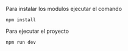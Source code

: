 Para instalar los modulos ejecutar el comando
```
npm install
```
Para ejecutar el proyecto
```
npm run dev
```
